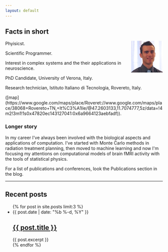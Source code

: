 ```yaml
---
layout: default
---
```


<h2> Facts in short</h2>
<img src="static/nicolini.jpg" style="float: right; width: 20%">
<p>Phyisicst.</p>
<p>Scientific Programmer.</p>
<p>Interest in complex systems and the their applications in neuroscience.</p>
<p>PhD Candidate, University of Verona, Italy.</p>
<p>Research technician, Istituto Italiano di Tecnologia, Rovereto, Italy.</p>
([map](https://www.google.com/maps/place/Roveret://www.google.com/maps/place/38068+Rovereto+TN,+It%C3%A1lie/@47.2603133,11.7074777,5z/data=!4m2!3m1!1s0x47820ec143127041:0x6a9664123aebfadf)).

<h3> Longer story </h3>

<p>In my career I've always been involved with the biological aspects and applications of computation. I've started with Monte Carlo methods in radiation treatment planning, then moved to machine learning and now I'm focusing my attentions on computational models of brain fMRI activity with the tools of statistical physics.
</p>
<p>For a list of publications and conferences, look the Publications section in the blog.</p>

<hr/>

<h2>Recent posts</h2>

<ul class="post-list">
    {% for post in site.posts limit:3 %}
        <li>
            <span class="post-meta">{{ post.date | date: "%b %-d, %Y" }}</span>
            <h2>
                <a class="post-link" href="{{ post.url | prepend: site.baseurl }}">{{ post.title }}</a>
            </h2>
            {{ post.excerpt }}
        </li>
    {% endfor %}
</ul>
